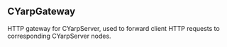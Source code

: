 ## CYarpGateway
HTTP gateway for CYarpServer, used to forward client HTTP requests to corresponding CYarpServer nodes.